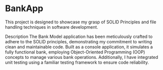 # BankApp

This project is designed to showcase my grasp of SOLID Principles and file handling techniques in software development.

Description
The Bank Model application has been meticulously crafted to adhere to the SOLID principles, demonstrating my commitment to writing clean and maintainable code. Built as a console application, it simulates a fully functional bank, employing Object-Oriented Programming (OOP) concepts to manage various bank operations. Additionally, I have integrated unit testing using a familiar testing framework to ensure code reliability.